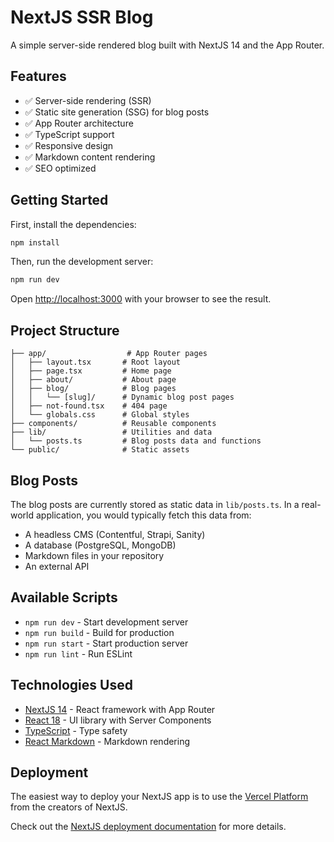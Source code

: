 # NextJS SSR Blog

A simple server-side rendered blog built with NextJS 14 and the App Router.

## Features

- ✅ Server-side rendering (SSR)
- ✅ Static site generation (SSG) for blog posts
- ✅ App Router architecture
- ✅ TypeScript support
- ✅ Responsive design
- ✅ Markdown content rendering
- ✅ SEO optimized

## Getting Started

First, install the dependencies:

```bash
npm install
```

Then, run the development server:

```bash
npm run dev
```

Open [http://localhost:3000](http://localhost:3000) with your browser to see the result.

## Project Structure

```
├── app/                  # App Router pages
│   ├── layout.tsx       # Root layout
│   ├── page.tsx         # Home page
│   ├── about/           # About page
│   ├── blog/            # Blog pages
│   │   └── [slug]/      # Dynamic blog post pages
│   ├── not-found.tsx    # 404 page
│   └── globals.css      # Global styles
├── components/          # Reusable components
├── lib/                 # Utilities and data
│   └── posts.ts         # Blog posts data and functions
└── public/              # Static assets
```

## Blog Posts

The blog posts are currently stored as static data in `lib/posts.ts`. In a real-world application, you would typically fetch this data from:

- A headless CMS (Contentful, Strapi, Sanity)
- A database (PostgreSQL, MongoDB)
- Markdown files in your repository
- An external API

## Available Scripts

- `npm run dev` - Start development server
- `npm run build` - Build for production
- `npm run start` - Start production server
- `npm run lint` - Run ESLint

## Technologies Used

- [NextJS 14](https://nextjs.org/) - React framework with App Router
- [React 18](https://reactjs.org/) - UI library with Server Components
- [TypeScript](https://www.typescriptlang.org/) - Type safety
- [React Markdown](https://github.com/remarkjs/react-markdown) - Markdown rendering

## Deployment

The easiest way to deploy your NextJS app is to use the [Vercel Platform](https://vercel.com/new?utm_medium=default-template&filter=next.js&utm_source=create-next-app&utm_campaign=create-next-app-readme) from the creators of NextJS.

Check out the [NextJS deployment documentation](https://nextjs.org/docs/deployment) for more details. 